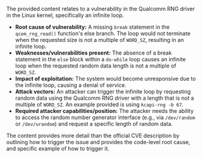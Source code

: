 The provided content relates to a vulnerability in the Qualcomm RNG driver in the Linux kernel, specifically an infinite loop.

- **Root cause of vulnerability:** A missing `break` statement in the `qcom_rng_read()` function's else branch. The loop would not terminate when the requested size is not a multiple of `WORD_SZ`, resulting in an infinite loop.
- **Weaknesses/vulnerabilities present:** The absence of a break statement in the `else` block within a `do-while` loop causes an infinite loop when the requested random data length is not a multiple of `WORD_SZ`.
- **Impact of exploitation:** The system would become unresponsive due to the infinite loop, causing a denial of service.
- **Attack vectors:** An attacker can trigger the infinite loop by requesting random data using the Qualcomm RNG driver with a length that is not a multiple of `WORD_SZ`. An example provided is using `kcapi-rng -b 67`.
- **Required attacker capabilities/position:** The attacker needs the ability to access the random number generator interface (e.g., via `/dev/random` or `/dev/urandom`) and request a specific length of random data.

The content provides more detail than the official CVE description by outlining how to trigger the issue and provides the code-level root cause, and specific example of how to trigger it.